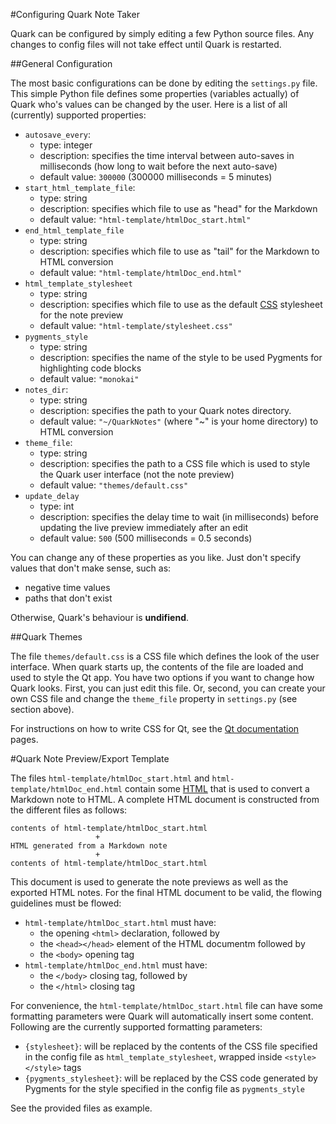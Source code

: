 #Configuring Quark Note Taker

Quark can be configured by simply editing a few Python source files.  Any
changes to config files will not take effect until Quark is restarted.


##General Configuration

The most basic configurations can be done by editing the `settings.py` file.
This simple Python file defines some properties (variables actually) of Quark who's values
can be changed by the user. Here is a list of all (currently) supported properties:

* `autosave_every`: 
    - type: integer
    - description: specifies the time interval between auto-saves in milliseconds (how long to
wait before the next auto-save)
    - default value: `300000` (300000 milliseconds = 5 minutes)
* `start_html_template_file`:
    - type: string
    - description: specifies which file to use as "head" for the Markdown
    - default value: `"html-template/htmlDoc_start.html"`
* `end_html_template_file`  
    - type: string
    - description: specifies which file to use as "tail" for the Markdown to HTML conversion
    - default value: `"html-template/htmlDoc_end.html"`
* `html_template_stylesheet`
	- type: string
	- description: specifies which file to use as the default [CSS](http://www.w3.org/Style/CSS/)
stylesheet for the note preview
	- default value: `"html-template/stylesheet.css"`
* `pygments_style`
	- type: string
	- description: specifies the name of the style to be used Pygments for highlighting code blocks
	- default value: `"monokai"`
* `notes_dir`:
    - type: string
    - description: specifies the path to your Quark notes directory.
    - default value: `"~/QuarkNotes"` (where "~" is your home directory) to HTML conversion
* `theme_file`:
    - type: string
    - description: specifies the path to a CSS file
which is used to style the Quark user interface (not the note preview)
    - default value: `"themes/default.css"`
* `update_delay`
	- type: int
	- description: specifies the delay time to wait (in milliseconds) before updating the
live preview immediately after an edit
	- default value: `500` (500 milliseconds = 0.5 seconds)

You can change any of these properties as you like.  Just don't specify values that don't
make sense, such as:

* negative time values
* paths that don't exist

Otherwise, Quark's behaviour is **undifiend**.


##Quark Themes

The file `themes/default.css` is a CSS file which defines the look of the user
interface.  When quark starts up, the contents of the file are loaded and used to style
the Qt app.  You have two options if you want to change how Quark looks.  First, you
can just edit this file.  Or, second, you can create your own CSS file and change the
`theme_file` property in `settings.py` (see section above).

For instructions on how to write CSS for Qt, see the
[Qt documentation](http://qt-project.org/doc/qt-5/stylesheet.html) pages.


#Quark Note Preview/Export Template

The files `html-template/htmlDoc_start.html` and `html-template/htmlDoc_end.html`
contain some [HTML](http://www.w3.org/html/) that is used to convert a Markdown note
to HTML.  A complete HTML document is constructed from the different files as follows:

    contents of html-template/htmlDoc_start.html
                       + 
    HTML generated from a Markdown note
                       + 
    contents of html-template/htmlDoc_start.html

This document is used to generate the note previews as well as the exported HTML notes.
For the final HTML document to be valid, the flowing guidelines must be flowed:

* `html-template/htmlDoc_start.html` must have:
	* the opening `<html>` declaration, followed by
	* the `<head></head>` element of the HTML documentm followed by
	* the `<body>` opening tag
* `html-template/htmlDoc_end.html` must have:
	* the `</body>` closing tag, followed by
	* the `</html>` closing tag

For convenience, the `html-template/htmlDoc_start.html` file can have some formatting
parameters were Quark will automatically insert some content. Following are the currently
supported formatting parameters:

* `{stylesheet}`: will be replaced by the contents of the CSS file specified in the config
file as `html_template_stylesheet`, wrapped inside `<style></style>` tags
* `{pygments_stylesheet}`: will be replaced by the CSS code generated by Pygments for the
style specified in the config file as `pygments_style`

See the provided files as example.